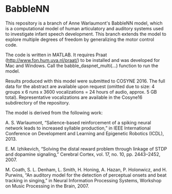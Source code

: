 BabbleNN
========

This repository is a branch of Anne Warlaumont's BabbleNN model, which is a computational model of human articulatory and auditory systems used to investigate infant speech development. This branch extends the model to explore multiple degrees of freedom by generalizing the motor control code.

The code is written in MATLAB. It requires Praat (http://www.fon.hum.uva.nl/praat/) to be installed and was developed for Mac and Windows. Call the babble_daspnet_multi(...) function to run the model.

Results produced with this model were submitted to COSYNE 2016. The full data for the abstract are available upon request (omitted due to size: 4 groups x 6 runs x 3600 vocalizations = 24 hours of audio, approx. 5 GB total). Representative vocalizations are available in the Cosyne16 subdirectory of the repository.

The model is derived from the following work: 

A. S. Warlaumont, “Salience-based reinforcement of a spiking neural network leads to increased syllable production,” in IEEE International Conference on Development and Learning and Epigenetic Robotics (ICDL), 2013.

E. M. Izhikevich, “Solving the distal reward problem through linkage of STDP and dopamine signaling,” Cerebral Cortex, vol. 17, no. 10, pp. 2443–2452, 2007.

M. Coath, S. L. Denham, L. Smith, H. Honing, A. Hazan, P. Holonwicz, and H. Purwins, “An auditory model for the detection of perceptual onsets and beat tracking in singing,” in Neural Information Processing Systems, Workshop on Music Processing in the Brain, 2007.
